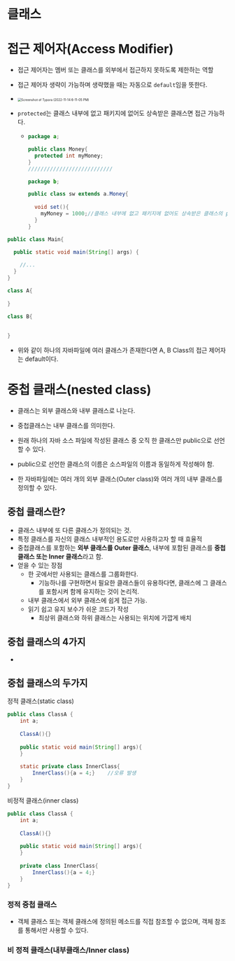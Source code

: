 # 클래스













# 접근 제어자(Access Modifier)

- 접근 제어자는 멤버 또는 클래스를 외부에서 접근하지 못하도록 제한하는 역할
- 접근 제어자 생략이 가능하며 생략했을 때는 자동으로 `default`임을 뜻한다.
- <img src="img/클래스/Screenshot of Typora (2022-11-14 6-11-05 PM).png" alt="Screenshot of Typora (2022-11-14 6-11-05 PM)" style="zoom:50%;" />

- `protected`는 클래스 내부에 없고 패키지에 없어도 상속받은 클래스면 접근 가능하다.

  - ```java
    package a;
    
    public class Money{
      protected int myMoney;
    }
    ///////////////////////////
    
    package b;
    
    public class sw extends a.Money{
      
      void set(){
        myMoney = 1000;//클래스 내부에 없고 패키지에 없어도 상속받은 클래스의 protected 필드이므로 접근 가능.
      }
    }
    ```

    



```java
public class Main{
  
  public static void main(String[] args) {

    //...
  }
}

class A{
  
}

class B{
  
  
}
```

- 위와 같이 하나의 자바파일에 여러 클래스가 존재한다면 A, B Class의 접근 제어자는 default이다.







# 중첩 클래스(nested class)

- 클래스는 외부 클래스와 내부 클래스로 나눈다.

- 중첩클래스는 내부 클래스를 의미한다.

- 원래 하나의 자바 소스 파일에 작성된 클래스 중 오직 한 클래스만 public으로 선언할 수 있다.

- public으로 선언한 클래스의 이름은 소스파일의 이름과 동일하게 작성해야 함.

- 한 자바파일에는 여러 개의 외부 클래스(Outer class)와 여러 개의 내부 클래스를 정의할 수 있다.

  

  



## 중첩 클래스란?

- 클래스 내부에 또 다른 클래스가 정의되는 것.
- 특정 클래스를 자신의 클래스 내부적인 용도로만 사용하고자 할 때 효율적
- 중첩클래스를 포함하는 **외부 클래스를 Outer 클래스**, 내부에 포함된 클래스를 **중첩클래스 또는 Inner 클래스**라고 함.
- 얻을 수 있는 장점
  - 한 곳에서만 사용되는 클래스를 그룹화한다.
    - 기능하나를 구현하면서 필요한 클래스들이 유용하다면,  클래스에 그 클래스를 포함시켜 함께 유지하는 것이 논리적.
  - 내부 클래스에서 외부 클래스에 쉽게 접근 가능.
  - 읽기 쉽고 유지 보수가 쉬운 코드가 작성
    - 최상위 클래스와 하위 클래스는 사용되는 위치에 가깝게 배치



## 중첩 클래스의 4가지

- 



## 중첩 클래스의 두가지



정적 클래스(static class)

```java
public class ClassA {
    int a;
    
    ClassA(){}
    
    public static void main(String[] args){
    }
 
    static private class InnerClass{
        InnerClass(){a = 4;}    //오류 발생
    }
}

```



비정적 클래스(inner class)

```java
public class ClassA {
    int a;
    
    ClassA(){}
    
    public static void main(String[] args){
    }
 
    private class InnerClass{
        InnerClass(){a = 4;}
    }
}
```





### 정적 중첩 클래스

- 객체 클래스 또는 객체 클래스에 정의된 메소드를 직접 참조할 수 없으며, 객체 참조를 통해서만 사용할 수 있다.









### 비 정적 클래스(내부클래스/Inner class)

